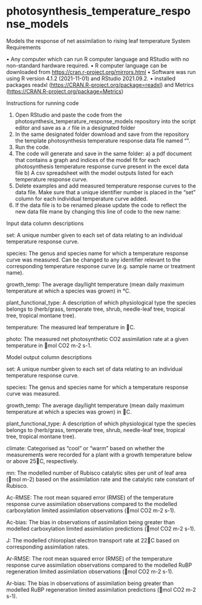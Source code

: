 # photosynthesis_temperature_response_models
Models the response of net assimilation to rising leaf temperature
System Requirements

•	Any computer which can run R computer language and RStudio with no non-standard hardware required.
•	R computer language can be downloaded from https://cran.r-project.org/mirrors.html 
•	Software was run using R version 4.1.2 (2021-11-01) and RStudio 2021.09.2.
•	installed packages readxl (https://CRAN.R-project.org/package=readxl) and Metrics (https://CRAN.R-project.org/package=Metrics)

Instructions for running code

1.	Open RStudio and paste the code from the photosynthesis_temperature_response_models repository into the script editor and save as a .r file in a designated folder
2.	In the same designated folder download and save from the repository the template photosynthesis temperature response data file named “”.
3.	Run the code.
4.	The code will generate and save in the same folder: 
a)	a pdf document that contains a graph and indices of the model fit for each photosynthesis temperature response curve present in the excel data file
b)	A csv spreadsheet with the model outputs listed for each temperature response curve.
5.	Delete examples and add measured temperature response curves to the data file. Make sure that a unique identifier number is placed in the “set” column for each individual temperature curve added. 
6.	If the data file is to be renamed please update the code to reflect the new data file mane by changing this line of code to the new name:


Input data column descriptions

set: A unique number given to each set of data relating to an individual temperature response curve.

species: The genus and species name for which a temperature response curve was measured. Can be changed to any identifier relevant to the corresponding temperature response curve (e.g. sample name or treatment name).

growth_temp: The average day/light temperature (mean daily maximum temperature at which a species was grown) in °C.

plant_functional_type: A description of which physiological type the species belongs to (herb/grass, temperate tree, shrub, needle-leaf tree, tropical tree, tropical montane tree).

temperature: The measured leaf temperature in C.

photo: The measured net photosynthetic CO2 assimilation rate at a given temperature in mol CO2 m-2 s-1.


Model output column descriptions

set: A unique number given to each set of data relating to an individual temperature response curve.

species: The genus and species name for which a temperature response curve was measured. 

growth_temp: The average day/light temperature (mean daily maximum temperature at which a species was grown) in C.

plant_functional_type: A description of which physiological type the species belongs to (herb/grass, temperate tree, shrub, needle-leaf tree, tropical tree, tropical montane tree).

climate: Categorised as “cool” or “warm” based on whether the measurements were recorded for a plant with a growth temperature below or above 25C, respectively.

mn: The modelled number of Rubisco catalytic sites per unit of leaf area (mol m-2) based on the assimilation rate and the catalytic rate constant of Rubisco.  

Ac-RMSE: The root mean squared error (RMSE) of the temperature response curve assimilation observations compared to the modelled carboxylation limited assimilation observations (mol CO2 m-2 s-1).

Ac-bias: The bias in observations of assimilation being greater than modelled carboxylation limited assimilation predictions (mol CO2 m-2 s-1).

J: The modelled chloroplast electron transport rate at 22C based on corresponding assimilation rates.

Ar-RMSE: The root mean squared error (RMSE) of the temperature response curve assimilation observations compared to the modelled RuBP regeneration limited assimilation observations (mol CO2 m-2 s-1).


Ar-bias: The bias in observations of assimilation being greater than modelled RuBP regeneration limited assimilation predictions (mol CO2 m-2 s-1).
